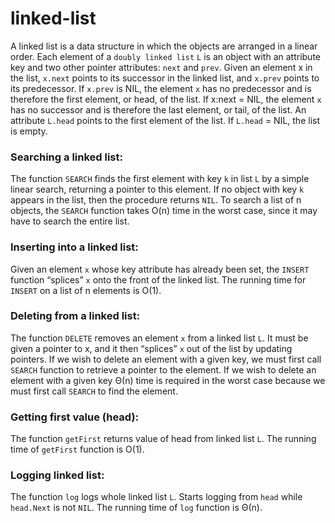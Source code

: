 # linked-list

A linked list is a data structure in which the objects are arranged in a linear order.
Each element of a `doubly linked list` `L` is an object with
an attribute key and two other pointer attributes:
`next` and `prev`. Given an element x in the list, `x.next` points to its successor in the linked list, and `x.prev` points to its predecessor. If `x.prev` is NIL, the element `x` has no predecessor and is therefore the first element, or head, of
the list. If x:next = NIL, the element `x` has no successor and is therefore the last
element, or tail, of the list. An attribute `L.head` points to the first element of the
list. If `L.head` = NIL, the list is empty.

### Searching a linked list:
The function `SEARCH` finds the first element with key `k` in list `L` by a simple linear search, returning a pointer to this element. If no object with
key `k` appears in the list, then the procedure returns `NIL`.
To search a list of n objects, the `SEARCH` function takes O(n) time in the
worst case, since it may have to search the entire list.

### Inserting into a linked list:
Given an element `x` whose key attribute has already been set, the `INSERT` function “splices” `x` onto the front of the linked list. The running time for `INSERT` on a list of n elements is O(1).

### Deleting from a linked list:
The function `DELETE` removes an element `x` from a linked list `L`. It must
be given a pointer to x, and it then “splices” `x` out of the list by updating pointers. If we wish to delete an element with a given key, we must first call `SEARCH` function to retrieve a pointer to the element. If we wish to delete an element with a given key Θ(n) time is required in the worst case because we must first call `SEARCH` to find the
element.

### Getting first value (head):
The function `getFirst` returns value of head from linked list `L`. The running time of `getFirst` function is O(1).

### Logging linked list: 
The function `log` logs whole linked list `L`. Starts logging from `head` while `head.Next` is not `NIL`. The running time of `log` function is Θ(n).